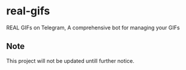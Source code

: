 # real-gifs
REAL GIFs on Telegram, A comprehensive bot for managing your GIFs

## Note
This project will not be updated untill further notice.
